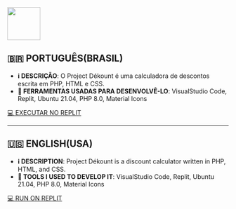 <a href="https://projectdekount.redwars22.repl.co/discount.php">
  <img src="src/dekount.png" width="75px"/>
</a>

## 🇧🇷 PORTUGUÊS(BRASIL) 

* **ℹ️ DESCRIÇÃO**: O Project Dékount é uma calculadora de descontos escrita em PHP, HTML e CSS. 
* **🧰 FERRAMENTAS USADAS PARA DESENVOLVÊ-LO**: VisualStudio Code, Replit, Ubuntu 21.04, PHP 8.0, Material Icons

[💻 EXECUTAR NO REPLIT](https://projectdekount.redwars22.repl.co/discount.php)

<hr/>

## 🇺🇸 ENGLISH(USA)

* **ℹ️ DESCRIPTION**: Project Dékount is a discount calculator written in PHP, HTML, and CSS.
* **🧰 TOOLS I USED TO DEVELOP IT**: VisualStudio Code, Replit, Ubuntu 21.04, PHP 8.0, Material Icons

[💻 RUN ON REPLIT](https://projectdekount.redwars22.repl.co/discount.php)
